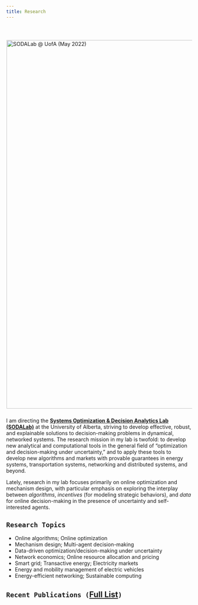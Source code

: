 ```yaml
---
title: Research
---
```


[comment]: # (## <span style="color:#452325"> PEOPLE </span>)

<style>
table {
    background-color: white;
    box-shadow: 0px 0px 0px inset;
    }
table thead th { 
  /*border-bottom: 0px solid #fff1e5; */
  /*background-color: #fff1e5;*/
}
th{
    display: none;
}
th, td { 
  padding: 0px;
  padding-right: 10px; 
  padding-top: 10px;
  padding-left: 10px; 
  padding-bottom: 20px;
  width: auto;
  vertical-align: top;
  border: 2px solid #fff1e5;
}
tr:hover {background-color: #F2DFCE;}
</style>


<div>
<img alt="SODALab @ UofA (May 2022)" src="/img/SODALab_research.png" style="min-width:220px; float:center; margin: 40px 1px 10px 1px" width="1000"/>
</div>

I am directing the [**Systems Optimization & Decision Analytics Lab (SODALab)**](https://sodalab.ca) at the University of Alberta, striving to develop effective, robust, and explainable solutions to decision-making problems in dynamical, networked systems. The research mission in my lab is twofold: to develop new analytical and computational tools in the general field of “optimization and decision-making under uncertainty,” and to apply these tools to develop new algorithms and markets with provable guarantees in energy systems, transportation systems, networking and distributed systems, and beyond. 

Lately, research in my lab focuses primarily on online optimization and mechanism design, with particular emphasis on exploring the interplay between _algorithms_, _incentives_ (for modeling strategic behaviors), and _data_ for online decision-making in the presence of uncertainty and self-interested agents. 


<!-- Some current research topics include ():

>
- Online optimization; Online decision-making 
- Mechanism design; Auctions; Multi-agent decision-making
- Data-driven optimization and decision-making under uncertainty
- Network economics/optimization; Online resource allocation and pricing
- Smart grid; Transactive energy systems; Electricity markets
- Energy-transportation nexus; Electric vehicle charging
- Energy-efficient computing; Sustainable data centers -->


<!-- <mark> **Prospective Students** </mark>: If you are interested in joining my lab as an undergraduate, graduate, or postdoc, refer to my research lab website for current openings and other details. -->

<!-- (`[**Highlights**](https://sodalab.ca/research)`) -->

## `Research Topics`
>
- Online algorithms; Online optimization 
- Mechanism design; Multi-agent decision-making
- Data-driven optimization/decision-making under uncertainty
- Network economics; Online resource allocation and pricing
- Smart grid; Transactive energy; Electricity markets
- Energy and mobility management of electric vehicles
- Energy-efficient networking; Sustainable computing

## `Recent Publications (`[**Full List**](https://sodalab.ca/publications)`)`
>
<ul class=circle>
        <script>
            var i;
            for (i = 0; i < papers_full.length; i++) {
            if (papers_full[i].highlight.search("yes") >= 0) {
                document.write("<li class=paper>");
                printPaper(papers_full[i], "O");
                document.write("</li>");
            }
        }
        </script>
</ul>